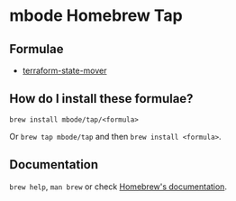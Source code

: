 # mbode Homebrew Tap

## Formulae
- [terraform-state-mover](https://github.com/mbode/terraform-state-mover)

## How do I install these formulae?
`brew install mbode/tap/<formula>`

Or `brew tap mbode/tap` and then `brew install <formula>`.

## Documentation
`brew help`, `man brew` or check [Homebrew's documentation](https://docs.brew.sh).
